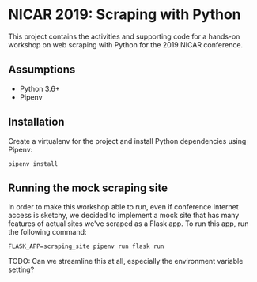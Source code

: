 # NICAR 2019: Scraping with Python

This project contains the activities and supporting code for a hands-on workshop on web scraping with Python for the 2019 NICAR conference.

## Assumptions

- Python 3.6+
- Pipenv

## Installation

Create a virtualenv for the project and install Python dependencies using Pipenv:

```
pipenv install
```

## Running the mock scraping site

In order to make this workshop able to run, even if conference Internet access is sketchy, we decided to implement a mock site that has many features of actual sites we've scraped as a Flask app. To run this app, run the following command:

```
FLASK_APP=scraping_site pipenv run flask run
```

TODO: Can we streamline this at all, especially the environment variable setting?
